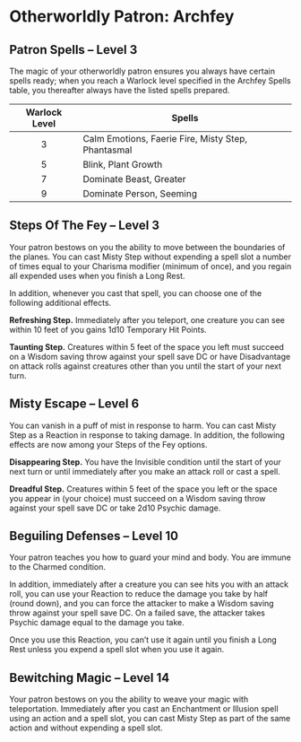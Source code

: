 # Otherworldly Patron: Archfey

## Patron Spells – Level 3

The magic of your otherworldly patron ensures you always have certain spells ready; when you reach a Warlock level specified in the Archfey Spells table, you thereafter always have the listed spells prepared.

| Warlock Level | Spells |
|:-:|---|
| 3 | Calm Emotions, Faerie Fire, Misty Step, Phantasmal  |
| 5 | Blink, Plant Growth |
| 7 | Dominate Beast, Greater  |
| 9 | Dominate Person, Seeming |

## Steps Of The Fey – Level 3

Your patron bestows on you the ability to move between the boundaries of the planes. You can cast Misty Step without expending a spell slot a number of times equal to your Charisma modifier (minimum of once), and you regain all expended uses when you finish a Long Rest.
 
In addition, whenever you cast that spell, you can choose one of the following additional effects.

**Refreshing Step.** Immediately after you teleport, one creature you can see within 10 feet of you gains 1d10 Temporary Hit Points.

**Taunting Step.** Creatures within 5 feet of the space you left must succeed on a Wisdom saving throw against your spell save DC or have Disadvantage on attack rolls against creatures other than you until the start of your next turn.

## Misty Escape – Level 6

You can vanish in a puff of mist in response to harm. You can cast Misty Step as a Reaction in response to taking damage.
In addition, the following effects are now among your Steps of the Fey options.

**Disappearing Step.** You have the Invisible condition until the start of your next turn or until immediately after you make an attack roll or cast a spell.

**Dreadful Step.** Creatures within 5 feet of the space you left or the space you appear in (your choice) must succeed on a Wisdom saving throw against your spell save DC or take 2d10 Psychic damage.

## Beguiling Defenses – Level 10

Your patron teaches you how to guard your mind and body. You are immune to the Charmed condition.

In addition, immediately after a creature you can see hits you with an attack roll, you can use your Reaction to reduce the damage you take by half (round down), and you can force the attacker to make a Wisdom saving throw against your spell save DC. On a failed save, the attacker takes Psychic damage equal to the damage you take.

Once you use this Reaction, you can’t use it again until you finish a Long Rest unless you expend a spell slot when you use it again.

## Bewitching Magic – Level 14

Your patron bestows on you the ability to weave your magic with teleportation. Immediately after you cast an Enchantment or Illusion spell using an action and a spell slot, you can cast Misty Step as part of the same action and without expending a spell slot.
